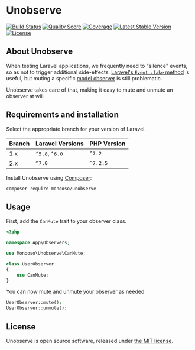 # Unobserve

<p>
  <a href="https://travis-ci.org/monooso/unobserve"><img src="https://img.shields.io/travis/monooso/unobserve/master.svg" alt="Build Status"/></a>
  <a href="https://scrutinizer-ci.com/g/monooso/unobserve"><img src="https://img.shields.io/scrutinizer/g/monooso/unobserve.svg" alt="Quality Score"/></a>
  <a href="https://scrutinizer-ci.com/g/monooso/unobserve"><img src="https://img.shields.io/scrutinizer/coverage/g/monooso/unobserve.svg" alt="Coverage"/></a>
  <a href="https://packagist.org/packages/monooso/unobserve"><img src="https://poser.pugx.org/monooso/unobserve/v/stable.svg" alt="Latest Stable Version"/></a>
  <a href="https://packagist.org/packages/monooso/unobserve"><img src="https://poser.pugx.org/monooso/unobserve/license.svg" alt="License"/></a>
</p>

## About Unobserve
When testing Laravel applications, we frequently need to "silence" events, so as not to trigger additional side-effects. [Laravel's `Event::fake` method](https://laravel.com/docs/6.x/mocking#event-fake) is useful, but muting a specific [model observer](https://laravel.com/docs/6.x/eloquent#observers) is still problematic.

Unobserve takes care of that, making it easy to mute and unmute an observer at will.

## Requirements and installation
Select the appropriate branch for your version of Laravel.

| Branch | Laravel Versions | PHP Version |
|:-------|:-----------------|:------------|
| 1.x    | `^5.8`, `^6.0`   | `^7.2`      |
| 2.x    | `^7.0`           | `^7.2.5`    |

Install Unobserve using [Composer](https://getcomposer.org/):

```bash
composer require monooso/unobserve
```

## Usage
First, add the `CanMute` trait to your observer class.

```php
<?php

namespace App\Observers;

use Monooso\Unobserve\CanMute;

class UserObserver
{
    use CanMute;
}
```

You can now mute and unmute your observer as needed:

```php
UserObserver::mute();
UserObserver::unmute();
```

## License
Unobserve is open source software, released under [the MIT license](https://github.com/monooso/unobserve/blob/master/LICENSE.txt).
